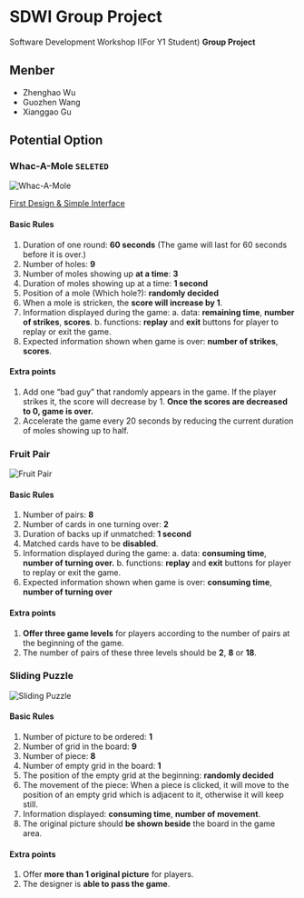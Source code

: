 # SDWI Group Project
Software Development Workshop I(For Y1 Student) **Group Project**

## Menber
- Zhenghao Wu
- Guozhen Wang
- Xianggao Gu

## Potential Option
### Whac-A-Mole `SELETED`
![Whac-A-Mole](https://cdn.ecwuuuuu.com/17-2-24/75420786-file_1487907410071_178d3.png)

[First Design & Simple Interface](https://www.fluidui.com/editor/live/preview/p_zyPc2q51vx9mUX7aroxFltwEnfcDpynD.1489041513142)

#### Basic Rules
1. Duration of one round: **60 seconds** (The game will last for 60 seconds before it is over.)
2. Number of holes: **9**
3. Number of moles showing up **at a time**: **3**
4. Duration of moles showing up at a time: **1 second**
5. Position of a mole (Which hole?): **randomly decided**
6. When a mole is stricken, the **score will increase by 1**.
7. Information displayed during the game:
  a. data: **remaining time**, **number of strikes**, **scores**.
  b. functions: **replay** and **exit** buttons for player to replay or exit the game.
8. Expected information shown when game is over: **number of strikes**, **scores**.

#### Extra points
1. Add one “bad guy” that randomly appears in the game. If the player strikes it, the score will decrease by 1. **Once the scores are decreased to 0, game is over.**
2. Accelerate the game every 20 seconds by reducing the current duration of moles showing up to half.

### Fruit Pair
![Fruit Pair](https://cdn.ecwuuuuu.com/17-2-24/26157311-file_1487907473826_10444.png)

#### Basic Rules
1. Number of pairs: **8**
2. Number of cards in one turning over: **2**
3. Duration of backs up if unmatched: **1 second**
4. Matched cards have to be **disabled**.
5. Information displayed during the game:
  a. data: **consuming time**, **number of turning over.**
  b. functions: **replay** and **exit** buttons for player to replay or exit the game.
6. Expected information shown when game is over: **consuming time**, **number of turning over**

#### Extra points
1. **Offer three game levels** for players according to the number of pairs at the beginning of the game.
1. The number of pairs of these three levels should be **2**, **8** or **18**.

### Sliding Puzzle
![Sliding Puzzle](https://cdn.ecwuuuuu.com/17-2-24/25642409-file_1487907754423_e2b9.png)

#### Basic Rules
1. Number of picture to be ordered: **1**
2. Number of grid in the board: **9**
3. Number of piece: **8**
4. Number of empty grid in the board: **1**
5. The position of the empty grid at the beginning: **randomly decided**
6. The movement of the piece: When a piece is clicked, it will move to the position of an empty grid which is adjacent to it, otherwise it will keep still.
7. Information displayed: **consuming time**, **number of movement**.
8. The original picture should **be shown beside** the board in the game area.

#### Extra points
1. Offer **more than 1 original picture** for players.
2. The designer is **able to pass the game**.
